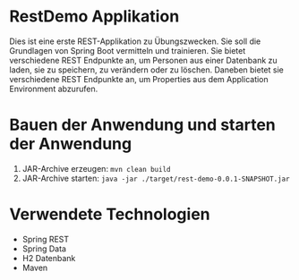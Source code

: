 # RestDemo Applikation
Dies ist eine erste REST-Applikation zu Übungszwecken. 
Sie soll die Grundlagen von Spring Boot vermitteln und trainieren.
Sie bietet verschiedene REST Endpunkte an, um Personen aus einer Datenbank zu laden, sie zu speichern, zu verändern oder zu löschen.
Daneben bietet sie verschiedene REST Endpunkte an, um Properties aus dem Application Environment abzurufen. 

# Bauen der Anwendung und starten der Anwendung
1. JAR-Archive erzeugen: `mvn clean build`
2. JAR-Archive starten: `java -jar ./target/rest-demo-0.0.1-SNAPSHOT.jar`

# Verwendete Technologien
- Spring REST
- Spring Data
- H2 Datenbank
- Maven